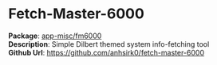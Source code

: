 # Fetch-Master-6000

**Package**:      [app-misc/fm6000](app-misc/fm6000) \
**Description**:  Simple Dilbert themed system info-fetching tool \
**Github Url**:   https://github.com/anhsirk0/fetch-master-6000
